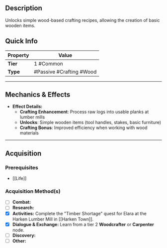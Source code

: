 ## Description
Unlocks simple wood-based crafting recipes, allowing the creation of basic wooden items.

## Quick Info
| Property | Value                  |
| -------- | -----------------------|
| **Tier** | 1 #Common              |
| **Type** | #Passive #Crafting #Wood       |

---

## Mechanics & Effects
- **Effect Details:**
    - **Crafting Enhancement**: Process raw logs into usable planks at lumber mills
    - **Unlocks**: Simple wooden items (tool handles, stakes, basic furniture)
    - **Crafting Bonus**: Improved efficiency when working with wood materials

---

## Acquisition
### Prerequisites
- [[Life]]

### Acquisition Method(s)
- [ ] **Combat:** 
- [ ] **Research:** 
- [x] **Activities:** Complete the "Timber Shortage" quest for Elara at the Harken Lumber Mill in [[Harken Town]].
- [x] **Dialogue & Exchange:** Learn from a tier 2 **Woodcrafter** or **Carpenter** node.
- [ ] **Discovery:** 
- [ ] **Other:**
